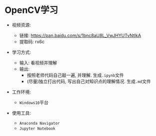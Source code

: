 # OpenCV学习
- 视频资源: 
  - 链接: https://pan.baidu.com/s/1bnc8aU8L_VwJHYUTvNtIkA 
  - 提取码: rx6c

- 学习方式:
  - 输入: 看视频并理解
  - 输出:
    - 按照老师代码自己敲一遍, 并理解. 生成`.ipynb`文件
    - (尽量)独立打出代码, 写出自己对知识点的理解情况. 生成`.md`文件

- 工作环境:
  - `Windows10`平台

- 使用工具:
  - `Anaconda Navigator`
  - `Jupyter Notebook`

